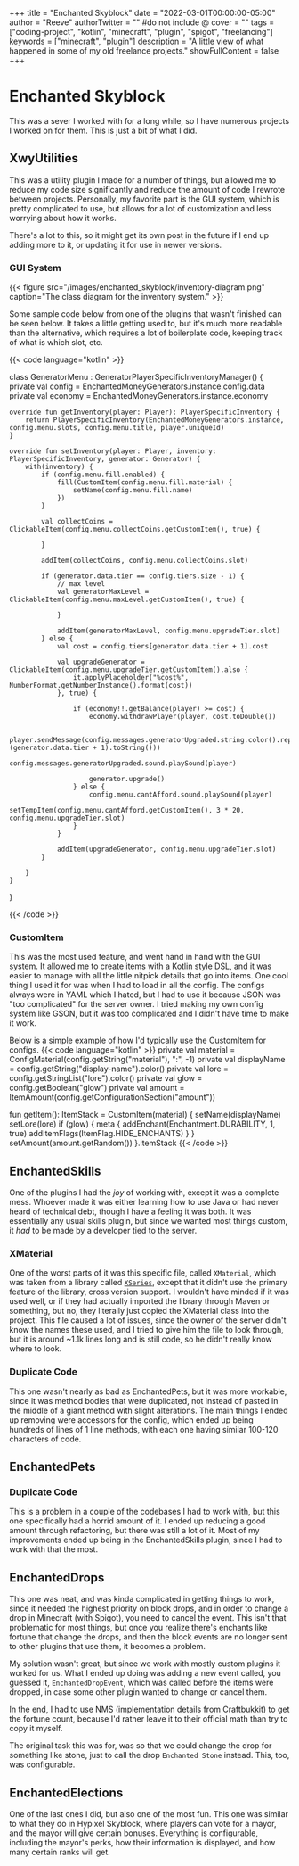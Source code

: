 +++
title = "Enchanted Skyblock"
date = "2022-03-01T00:00:00-05:00"
author = "Reeve"
authorTwitter = "" #do not include @
cover = ""
tags = ["coding-project", "kotlin", "minecraft", "plugin", "spigot", "freelancing"]
keywords = ["minecraft", "plugin"]
description = "A little view of what happened in some of my old freelance projects."
showFullContent = false
+++

# Enchanted Skyblock

This was a sever I worked with for a long while, so I have numerous projects I worked on for them. This is just a bit of what I did.

## XwyUtilities

This was a utility plugin I made for a number of things, but allowed me to reduce my code size significantly and reduce the amount of code I rewrote between projects.
Personally, my favorite part is the GUI system, which is pretty complicated to use, but allows for a lot of customization and less worrying about how it works.

There's a lot to this, so it might get its own post in the future if I end up adding more to it, or updating it for use in newer versions.

### GUI System

{{< figure src="/images/enchanted_skyblock/inventory-diagram.png" caption="The class diagram for the inventory system." >}}

Some sample code below from one of the plugins that wasn't finished can be seen below.
It takes a little getting used to, but it's much more readable than the alternative, which requires a lot of boilerplate code, keeping track of what is which slot, etc.

{{< code language="kotlin" >}}

class GeneratorMenu : GeneratorPlayerSpecificInventoryManager() {
private val config = EnchantedMoneyGenerators.instance.config.data
private val economy = EnchantedMoneyGenerators.instance.economy

	override fun getInventory(player: Player): PlayerSpecificInventory {
		return PlayerSpecificInventory(EnchantedMoneyGenerators.instance, config.menu.slots, config.menu.title, player.uniqueId)
	}
	
	override fun setInventory(player: Player, inventory: PlayerSpecificInventory, generator: Generator) {
		with(inventory) {
			if (config.menu.fill.enabled) {
				fill(CustomItem(config.menu.fill.material) {
					setName(config.menu.fill.name)
				})
			}
			
			val collectCoins = ClickableItem(config.menu.collectCoins.getCustomItem(), true) {
			
			}
			
			addItem(collectCoins, config.menu.collectCoins.slot)
			
			if (generator.data.tier == config.tiers.size - 1) {
				// max level
				val generatorMaxLevel = ClickableItem(config.menu.maxLevel.getCustomItem(), true) {
				
				}
				
				addItem(generatorMaxLevel, config.menu.upgradeTier.slot)
			} else {
				val cost = config.tiers[generator.data.tier + 1].cost
				
				val upgradeGenerator = ClickableItem(config.menu.upgradeTier.getCustomItem().also {
					it.applyPlaceholder("%cost%", NumberFormat.getNumberInstance().format(cost))
				}, true) {
					
					if (economy!!.getBalance(player) >= cost) {
						economy.withdrawPlayer(player, cost.toDouble())
						
						player.sendMessage(config.messages.generatorUpgraded.string.color().replace("%tier%", (generator.data.tier + 1).toString()))
						config.messages.generatorUpgraded.sound.playSound(player)
						
						generator.upgrade()
					} else {
						config.menu.cantAfford.sound.playSound(player)
						setTempItem(config.menu.cantAfford.getCustomItem(), 3 * 20, config.menu.upgradeTier.slot)
					}
				}
				
				addItem(upgradeGenerator, config.menu.upgradeTier.slot)
			}
			
		}
	}
}

{{< /code >}}

### CustomItem

This was the most used feature, and went hand in hand with the GUI system. It allowed me to create items with a Kotlin style DSL, and it was easier to manage with all the little nitpick details that go into items.
One cool thing I used it for was when I had to load in all the config.
The configs always were in YAML which I hated, but I had to use it because JSON was "too complicated" for the server owner.
I tried making my own config system like GSON, but it was too complicated and I didn't have time to make it work.

Below is a simple example of how I'd typically use the CustomItem for configs.
{{< code language="kotlin" >}}
private val material = ConfigMaterial(config.getString("material"), ":", -1)
private val displayName = config.getString("display-name").color()
private val lore = config.getStringList("lore").color()
private val glow = config.getBoolean("glow")
private val amount = ItemAmount(config.getConfigurationSection("amount"))

fun getItem(): ItemStack = CustomItem(material) {
    setName(displayName)
    setLore(lore)
    if (glow) {
        meta {
            addEnchant(Enchantment.DURABILITY, 1, true)
            addItemFlags(ItemFlag.HIDE_ENCHANTS)
        }
    }
    setAmount(amount.getRandom())
}.itemStack
{{< /code >}}

## EnchantedSkills

One of the plugins I had the *joy* of working with, except it was a complete mess. Whoever made it was either learning how to use Java or had never heard of technical debt, though I have a feeling it was both.
It was essentially any usual skills plugin, but since we wanted most things custom, it *had* to be made by a developer tied to the server.

### XMaterial

One of the worst parts of it was this specific file, called `XMaterial`, which was taken from a library called [`XSeries`](https://github.com/CryptoMorin/XSeries/), except that it didn't use the primary feature of the library, cross version support.
I wouldn't have minded if it was used well, or if they had actually imported the library through Maven or something, but no, they literally just copied the XMaterial class into the project.
This file caused a lot of issues, since the owner of the server didn't know the names these used, and I tried to give him the file to look through, but it is around ~1.1k lines long and is still code, so he didn't really know where to look.

### Duplicate Code

This one wasn't nearly as bad as EnchantedPets, but it was more workable, since it was method bodies that were duplicated, not instead of pasted in the middle of a giant method with slight alterations.
The main things I ended up removing were accessors for the config, which ended up being hundreds of lines of 1 line methods, with each one having similar 100-120 characters of code.

## EnchantedPets

### Duplicate Code

This is a problem in a couple of the codebases I had to work with, but this one specifically had a horrid amount of it.
I ended up reducing a good amount through refactoring, but there was still a lot of it.
Most of my improvements ended up being in the EnchantedSkills plugin, since I had to work with that the most.


## EnchantedDrops

This one was neat, and was kinda complicated in getting things to work, since it needed the highest priority on block drops, and in order to change a drop in Minecraft (with Spigot), you need to cancel the event.
This isn't that problematic for most things, but once you realize there's enchants like fortune that change the drops, and then the block events are no longer sent to other plugins that use them, it becomes a problem.

My solution wasn't great, but since we work with mostly custom plugins it worked for us.
What I ended up doing was adding a new event called, you guessed it, `EnchantedDropEvent`, which was called before the items were dropped, in case some other plugin wanted to change or cancel them.

In the end, I had to use NMS (implementation details from Craftbukkit) to get the fortune count, because I'd rather leave it to their official math than try to copy it myself.

The original task this was for, was so that we could change the drop for something like stone, just to call the drop `Enchanted Stone` instead.
This, too, was configurable.

## EnchantedElections

One of the last ones I did, but also one of the most fun.
This one was similar to what they do in Hypixel Skyblock, where players can vote for a mayor, and the mayor will give certain bonuses.
Everything is configurable, including the mayor's perks, how their information is displayed, and how many certain ranks will get.


